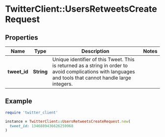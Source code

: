 # TwitterClient::UsersRetweetsCreateRequest

## Properties

| Name | Type | Description | Notes |
| ---- | ---- | ----------- | ----- |
| **tweet_id** | **String** | Unique identifier of this Tweet. This is returned as a string in order to avoid complications with languages and tools that cannot handle large integers. |  |

## Example

```ruby
require 'twitter_client'

instance = TwitterClient::UsersRetweetsCreateRequest.new(
  tweet_id: 1346889436626259968
)
```

